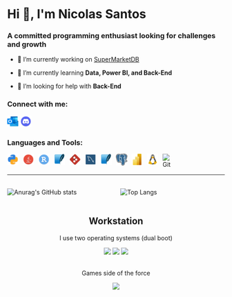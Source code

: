 # Hi 👋, I'm Nicolas Santos
### A committed programming enthusiast looking for challenges and growth

- 🔭 I’m currently working on [SuperMarketDB](https://github.com/NicolasSSantos/SuperMarketDB)

- 🌱 I’m currently learning **Data, Power BI, and Back-End**

- 🤝 I’m looking for help with **Back-End**



### Connect with me:

[<img src="img/social_media/outlook.svg" alt="e-mail" width="26px">]()
[<img src="img/social_media/discord.svg" alt="e-mail" width="26px">]()


### Languages and Tools:

<img align="left" alt="Git" width="26px" src="img/languages/python.svg" style="padding-right:10px;" />

<img align="left" alt="Git" width="26px" src="img/languages/java.svg" style="padding-right:10px;" />

<img align="left" alt="Git" width="26px" src="img/languages/rstudio.svg" style="padding-right:10px;" />

<img align="left" alt="Git" width="26px" src="img/tools/figma.svg" style="padding-right:10px;" />

<img align="left" alt="Git" width="26px" src="img/tools/git.svg" style="padding-right:10px;" />

<img align="left" alt="Git" width="26px" src="img/tools/mysql-workbench.svg" style="padding-right:10px;" />

<img align="left" alt="Git" width="26px" src="img/tools/sqlite.svg" style="padding-right:10px;" />

<img align="left" alt="Git" width="26px" src="img/tools/Postgresql_elephant.svg" style="padding-right:10px;" />

<img align="left" alt="Git" width="26px" src="img/tools/power-bi.svg" style="padding-right:10px;" />

<img align="left" alt="Git" width="26px" src="img/system/tux.svg" style="padding-right:10px;" />

<img align="left" alt="Git" width="26px" src="/home/nicolas/Projects/NicolasSSantos/img/tools/utilities-terminal.svg" style="padding-right:10px;" />

<br>
<br>

---
<br>

<div style="display: flex; justify-content: space-between;">
  <img src="https://github-readme-stats.vercel.app/api?username=NicolasSSantos&show_icons=true&theme=dark&hide_title=true&hide_rank=true" alt="Anurag's GitHub stats" style="width: 50%;">
  <img src="https://github-readme-stats.vercel.app/api/top-langs/?username=NicolasSSantos&layout=compact&langs_count=8&theme=dark&hide_title=true&width=48%" alt="Top Langs" style="width: 48%;">
</div>

<br>

  <div align="center">
    <h2>Workstation</h2>
  </div>

  <div align="center">
    <p>I use two operating systems (dual boot)</p>
    <img src="https://img.shields.io/badge/Linux-FCC624?style=for-the-badge&logo=linux&logoColor=black"/>
    <img src="https://img.shields.io/badge/Fedora-294172?style=for-the-badge&logo=fedora&logoColor=white"/>
    <img src="https://img.shields.io/badge/Windows-0078D6?style=for-the-badge&logo=windows&logoColor=white"/>
  </div>

  <br>

  <div align="center">
    <p>Games side of the force</p> 
    <a href="https://steamcommunity.com/id/n1kolau/" target="_blank">
      <img src="https://img.shields.io/badge/Steam-000000?style=for-the-badge&logo=steam&logoColor=white" target="_blank">
    </a>
  </div>


